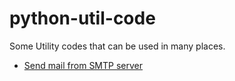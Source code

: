 # python-util-code
Some Utility codes that can be used in many places.

* [Send mail from SMTP server](./send_mail_with_smtp_server.py)
